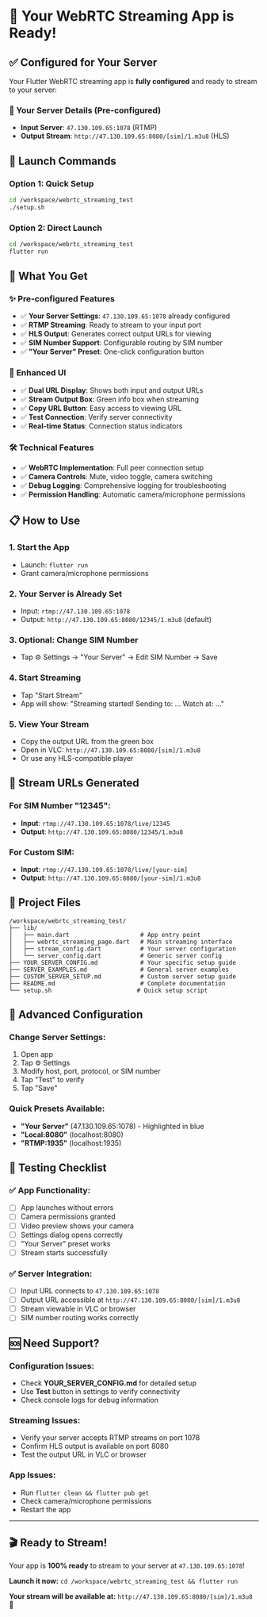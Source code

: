 # 🎉 Your WebRTC Streaming App is Ready!

## ✅ Configured for Your Server

Your Flutter WebRTC streaming app is **fully configured** and ready to stream to your server:

### 📡 Your Server Details (Pre-configured)
- **Input Server**: `47.130.109.65:1078` (RTMP)
- **Output Stream**: `http://47.130.109.65:8080/[sim]/1.m3u8` (HLS)

## 🚀 Launch Commands

### Option 1: Quick Setup
```bash
cd /workspace/webrtc_streaming_test
./setup.sh
```

### Option 2: Direct Launch
```bash
cd /workspace/webrtc_streaming_test
flutter run
```

## 🎯 What You Get

### ✨ **Pre-configured Features**
- ✅ **Your Server Settings**: `47.130.109.65:1078` already configured
- ✅ **RTMP Streaming**: Ready to stream to your input port
- ✅ **HLS Output**: Generates correct output URLs for viewing
- ✅ **SIM Number Support**: Configurable routing by SIM number
- ✅ **"Your Server" Preset**: One-click configuration button

### 📱 **Enhanced UI**
- ✅ **Dual URL Display**: Shows both input and output URLs
- ✅ **Stream Output Box**: Green info box when streaming
- ✅ **Copy URL Button**: Easy access to viewing URL
- ✅ **Test Connection**: Verify server connectivity
- ✅ **Real-time Status**: Connection status indicators

### 🛠 **Technical Features**
- ✅ **WebRTC Implementation**: Full peer connection setup
- ✅ **Camera Controls**: Mute, video toggle, camera switching
- ✅ **Debug Logging**: Comprehensive logging for troubleshooting
- ✅ **Permission Handling**: Automatic camera/microphone permissions

## 📋 How to Use

### 1. **Start the App**
- Launch: `flutter run`
- Grant camera/microphone permissions

### 2. **Your Server is Already Set**
- Input: `rtmp://47.130.109.65:1078`
- Output: `http://47.130.109.65:8080/12345/1.m3u8` (default)

### 3. **Optional: Change SIM Number**
- Tap ⚙️ Settings → "Your Server" → Edit SIM Number → Save

### 4. **Start Streaming**
- Tap "Start Stream"
- App will show: "Streaming started! Sending to: ... Watch at: ..."

### 5. **View Your Stream**
- Copy the output URL from the green box
- Open in VLC: `http://47.130.109.65:8080/[sim]/1.m3u8`
- Or use any HLS-compatible player

## 🎥 Stream URLs Generated

### For SIM Number "12345":
- **Input**: `rtmp://47.130.109.65:1078/live/12345`
- **Output**: `http://47.130.109.65:8080/12345/1.m3u8`

### For Custom SIM:
- **Input**: `rtmp://47.130.109.65:1078/live/[your-sim]`
- **Output**: `http://47.130.109.65:8080/[your-sim]/1.m3u8`

## 📁 Project Files

```
/workspace/webrtc_streaming_test/
├── lib/
│   ├── main.dart                    # App entry point
│   ├── webrtc_streaming_page.dart   # Main streaming interface
│   ├── stream_config.dart           # Your server configuration
│   └── server_config.dart           # Generic server config
├── YOUR_SERVER_CONFIG.md            # Your specific setup guide
├── SERVER_EXAMPLES.md               # General server examples
├── CUSTOM_SERVER_SETUP.md           # Custom server setup guide
├── README.md                        # Complete documentation
└── setup.sh                        # Quick setup script
```

## 🔧 Advanced Configuration

### Change Server Settings:
1. Open app
2. Tap ⚙️ Settings
3. Modify host, port, protocol, or SIM number
4. Tap "Test" to verify
5. Tap "Save"

### Quick Presets Available:
- **"Your Server"** (47.130.109.65:1078) - Highlighted in blue
- **"Local:8080"** (localhost:8080)
- **"RTMP:1935"** (localhost:1935)

## 🎯 Testing Checklist

### ✅ App Functionality:
- [ ] App launches without errors
- [ ] Camera permissions granted
- [ ] Video preview shows your camera
- [ ] Settings dialog opens correctly
- [ ] "Your Server" preset works
- [ ] Stream starts successfully

### ✅ Server Integration:
- [ ] Input URL connects to `47.130.109.65:1078`
- [ ] Output URL accessible at `http://47.130.109.65:8080/[sim]/1.m3u8`
- [ ] Stream viewable in VLC or browser
- [ ] SIM number routing works correctly

## 🆘 Need Support?

### Configuration Issues:
- Check **YOUR_SERVER_CONFIG.md** for detailed setup
- Use **Test** button in settings to verify connectivity
- Check console logs for debug information

### Streaming Issues:
- Verify your server accepts RTMP streams on port 1078
- Confirm HLS output is available on port 8080
- Test the output URL in VLC or browser

### App Issues:
- Run `flutter clean && flutter pub get`
- Check camera/microphone permissions
- Restart the app

---

## 🎬 Ready to Stream!

Your app is **100% ready** to stream to your server at `47.130.109.65:1078`!

**Launch it now:** `cd /workspace/webrtc_streaming_test && flutter run`

**Your stream will be available at:** `http://47.130.109.65:8080/[sim]/1.m3u8` 🚀
